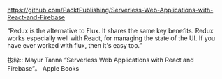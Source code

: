 https://github.com/PacktPublishing/Serverless-Web-Applications-with-React-and-Firebase

“Redux is the alternative to Flux. It shares the same key benefits. Redux works especially well with React, for managing the state of the UI. If you have ever worked with flux, then it's easy too.”

抜粋:: Mayur Tanna  “Serverless Web Applications with React and Firebase”。 Apple Books  
